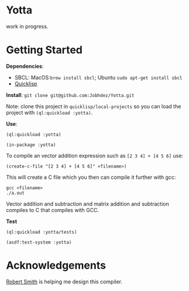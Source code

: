 # Yotta 
work in progress.

# Getting Started
**Dependencies**: 
- SBCL: MacOS:`brew install sbcl`; Ubuntu `sudo apt-get install sbcl`
- [Quicklisp](https://www.quicklisp.org/beta/)

**Install**:
`git clone git@github.com:Jobhdez/Yotta.git`

Note: clone this project in `quicklisp/local-projects` so you can load the project with `(ql:quickload :yotta)`.

**Use**:
```
(ql:quickload :yotta)

(in-package :yotta)
```
To compile an vector addition expression such as `[2 3 4] + [4 5 6]` use:
```
(create-c-file "[2 3 4] + [4 5 6]" <filename>)
```
This will create a C file  which you then can compile it further with gcc:
```
gcc <filename>
./a.out
```
Vector addition and subtraction and matrix addition and subtraction compiles to C that compiles with GCC.

**Test**
```
(ql:quickload :yotta/tests)

(asdf:test-system :yotta)

```

# Acknowledgements
[Robert Smith](https://github.com/stylewarning) is helping me design this compiler.
